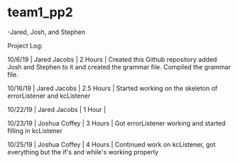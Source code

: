 # team1_pp2
-Jared, Josh, and Stephen

Project Log:

10/6/19 |  Jared Jacobs | 2 Hours | Created this Github repository added Josh and Stephen to it and created the
grammar file. Compiled the grammar file. 

10/16/19 | Jared Jacobs | 2.5  Hours | Started working on the skeleton of errorListener and kcListener

10/22/19 | Jared Jacobs | 1 Hour |

10/23/19 | Joshua Coffey | 3 Hours | Got errorListener working and started filling in kcListener

10/25/19 | Joshua Coffey | 4 Hours | Continued work on kcListener, got everything but the if's and while's working properly 
